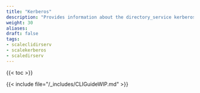 ```yaml
---
title: "Kerberos"
description: "Provides information about the directory_service kerberos namespace in the TrueNAS CLI. Includes command syntax and common commands."
weight: 30
aliases:
draft: false
tags:
- scaleclidirserv
- scalekerberos
- scaledirserv
---
```


{{< toc >}}

{{< include file="/_includes/CLIGuideWIP.md" >}}
